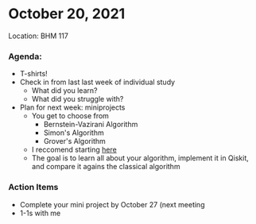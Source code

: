 # October 20, 2021
Location: BHM 117

### Agenda:
- T-shirts!
- Check in from last last week of individual study
  - What did you learn?
  - What did you struggle with?
- Plan for next week: miniprojects
  - You get to choose from
    - Bernstein-Vazirani Algorithm
    - Simon's Algorithm
    - Grover's Algorithm
  - I reccomend starting [here](https://qiskit.org/textbook/preface.html)
  - The goal is to learn all about your algorithm, implement it in Qiskit, and compare it agains the classical algorithm
  

### Action Items
- Complete your mini project by October 27 (next meeting
- 1-1s with me



